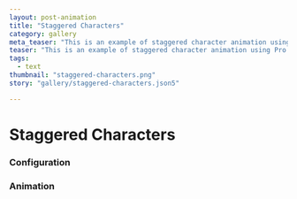 ```yaml
---
layout: post-animation
title: "Staggered Characters"
category: gallery
meta_teaser: "This is an example of staggered character animation using Pro Style."
teaser: "This is an example of staggered character animation using Pro Style. Each character is animated independently around the x axis, with a delayed start of 0.12 seconds after the prior one."
tags: 
  - text
thumbnail: "staggered-characters.png"
story: "gallery/staggered-characters.json5"

---
```

# Staggered Characters


### Configuration


### Animation

